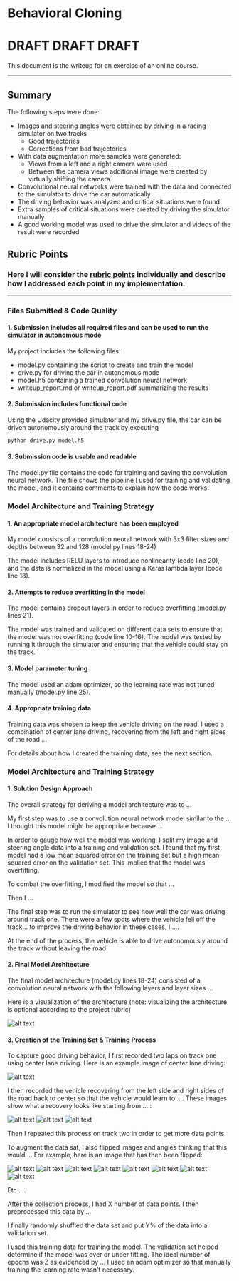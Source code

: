 # **Behavioral Cloning** 

# DRAFT DRAFT DRAFT

This document is the writeup for an exercise of an online course.


---

## Summary

The following steps were done:
* Images and steering angles were obtained by driving in a racing simulator on two tracks
    * Good trajectories
    * Corrections from bad trajectories
* With data augmentation more samples were generated:
    * Views from a left and a right camera were used
    * Between the camera views additional image were created by virtually shifting the camera
* Convolutional neural networks were trained with the data and connected to the simulator to drive the car automatically
* The driving behavior was analyzed and critical situations were found
* Extra samples of critical situations were created by driving the simulator manually
* A good working model was used to drive the simulator and videos of the result were recorded


[//]: # (Image References)

[image1]: ./examples/placeholder.png "Model Visualization"
[image2]: ./images/simulator_manual.jpg "Simulator manual"
[image3]: ./images/simulator_autonomous.jpg "Simulator autonomous"
[image4]: ./images/difficult_situation_track1_01.jpg "Difficult situation"
[image5]: ./images/difficult_situation_track1_02.jpg "Difficult situation"
[image6]: ./images/difficult_situation_track1_03.jpg "Difficult situation"
[image7]: ./images/difficult_situation_track2_01.jpg "Difficult situation"
[image12]: ./images/difficult_situation_track2_02.jpg "Difficult situation"
[image13]: ./images/difficult_situation_track2_03.jpg "Difficult situation"
[image14]: ./images/difficult_situation_track2_04.jpg "Difficult situation"
[image8]: ./images/augmentation_example_01.jpg "Augmentation example"
[image9]: ./images/augmentation_example_02.jpg "Augmentation example"
[image10]: ./images/augmentation_example_03.jpg "Augmentation: flip"

## Rubric Points
### Here I will consider the [rubric points](https://review.udacity.com/#!/rubrics/432/view) individually and describe how I addressed each point in my implementation.  

---
### Files Submitted & Code Quality

#### 1. Submission includes all required files and can be used to run the simulator in autonomous mode

My project includes the following files:
* model.py containing the script to create and train the model
* drive.py for driving the car in autonomous mode
* model.h5 containing a trained convolution neural network 
* writeup_report.md or writeup_report.pdf summarizing the results

#### 2. Submission includes functional code
Using the Udacity provided simulator and my drive.py file, the car can be driven autonomously around the track by executing 
```sh
python drive.py model.h5
```

#### 3. Submission code is usable and readable

The model.py file contains the code for training and saving the convolution neural network. The file shows the pipeline I used for training and validating the model, and it contains comments to explain how the code works.

### Model Architecture and Training Strategy

#### 1. An appropriate model architecture has been employed

My model consists of a convolution neural network with 3x3 filter sizes and depths between 32 and 128 (model.py lines 18-24) 

The model includes RELU layers to introduce nonlinearity (code line 20), and the data is normalized in the model using a Keras lambda layer (code line 18). 

#### 2. Attempts to reduce overfitting in the model

The model contains dropout layers in order to reduce overfitting (model.py lines 21). 

The model was trained and validated on different data sets to ensure that the model was not overfitting (code line 10-16). The model was tested by running it through the simulator and ensuring that the vehicle could stay on the track.

#### 3. Model parameter tuning

The model used an adam optimizer, so the learning rate was not tuned manually (model.py line 25).

#### 4. Appropriate training data

Training data was chosen to keep the vehicle driving on the road. I used a combination of center lane driving, recovering from the left and right sides of the road ... 

For details about how I created the training data, see the next section. 

### Model Architecture and Training Strategy

#### 1. Solution Design Approach

The overall strategy for deriving a model architecture was to ...

My first step was to use a convolution neural network model similar to the ... I thought this model might be appropriate because ...

In order to gauge how well the model was working, I split my image and steering angle data into a training and validation set. I found that my first model had a low mean squared error on the training set but a high mean squared error on the validation set. This implied that the model was overfitting. 

To combat the overfitting, I modified the model so that ...

Then I ... 

The final step was to run the simulator to see how well the car was driving around track one. There were a few spots where the vehicle fell off the track... to improve the driving behavior in these cases, I ....

At the end of the process, the vehicle is able to drive autonomously around the track without leaving the road.

#### 2. Final Model Architecture

The final model architecture (model.py lines 18-24) consisted of a convolution neural network with the following layers and layer sizes ...

Here is a visualization of the architecture (note: visualizing the architecture is optional according to the project rubric)

![alt text][image1]

#### 3. Creation of the Training Set & Training Process

To capture good driving behavior, I first recorded two laps on track one using center lane driving. Here is an example image of center lane driving:

![alt text][image2]

I then recorded the vehicle recovering from the left side and right sides of the road back to center so that the vehicle would learn to .... These images show what a recovery looks like starting from ... :

![alt text][image3]
![alt text][image4]
![alt text][image5]

Then I repeated this process on track two in order to get more data points.

To augment the data sat, I also flipped images and angles thinking that this would ... For example, here is an image that has then been flipped:

![alt text][image6]
![alt text][image7]
![alt text][image8]
![alt text][image9]
![alt text][image10]
![alt text][image14]
![alt text][image12]
![alt text][image13]

Etc ....

After the collection process, I had X number of data points. I then preprocessed this data by ...


I finally randomly shuffled the data set and put Y% of the data into a validation set. 

I used this training data for training the model. The validation set helped determine if the model was over or under fitting. The ideal number of epochs was Z as evidenced by ... I used an adam optimizer so that manually training the learning rate wasn't necessary.
